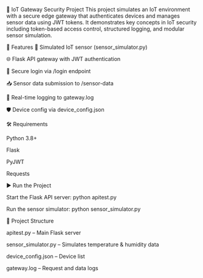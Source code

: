 🔐 IoT Gateway Security Project
This project simulates an IoT environment with a secure edge gateway that authenticates devices and manages sensor data using JWT tokens. It demonstrates key concepts in IoT security including token-based access control, structured logging, and modular sensor simulation.

🚀 Features
🧪 Simulated IoT sensor (sensor_simulator.py)

🌐 Flask API gateway with JWT authentication

🔐 Secure login via /login endpoint

📥 Sensor data submission to /sensor-data

📝 Real-time logging to gateway.log

🛡️ Device config via device_config.json

🛠 Requirements

Python 3.8+

Flask

PyJWT

Requests

▶️ Run the Project

Start the Flask API server:
python apitest.py

Run the sensor simulator:
python sensor_simulator.py

📄 Project Structure

apitest.py – Main Flask server

sensor_simulator.py – Simulates temperature & humidity data

device_config.json – Device list

gateway.log – Request and data logs
